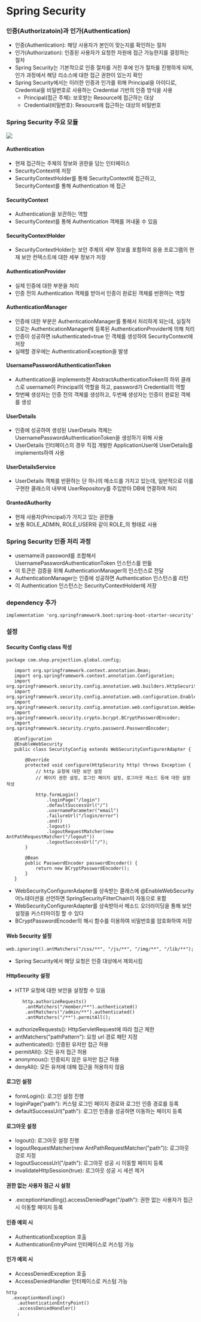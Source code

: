 Spring Security
================
### 인증(Authorizatoin)과 인가(Authentication)
- 인증(Authentication): 해당 사용자가 본인이 맞는지를 확인하는 절차
- 인가(Authorization): 인증된 사용자가 요청한 자원에 접근 가능한지를 결정하는 절차
- Spring Security는 기본적으로 인증 절차를 거친 후에 인가 절차를 진행하게 되며, 인가 과정에서 해당 리소스에 대한 접근 권한이 있는지 확인
- Spring Security에서는 이러한 인증과 인가를 위해 Principal을 아이디로, Credential을 비밀번호로 사용하는 Credential 기반의 인증 방식을 사용
  - Principal(접근 주체): 보호받는 Resource에 접근하는 대상
  - Credential(비밀번호): Resource에 접근하는 대상의 비밀번호

### Spring Security 주요 모듈
![](../spring/img/spring-security.png)
#### Authentication
- 현재 접근하는 주체의 정보와 권한을 담는 인터페이스
- SecurityContext에 저장
- SecurityContextHolder를 통해 SecurityContext에 접근하고, SecurityContext를 통해 Authentication 에 접근

#### SecurityContext
- Authentication을 보관하는 역할
- SecurityContext를 통해 Authentication 객체를 꺼내올 수 있음

#### SecurityContextHolder
- SecurityContextHolder는 보안 주체의 세부 정보를 포함하여 응용 프로그램의 현재 보안 컨텍스트에 대한 세부 정보가 저장

#### AuthenticationProvider
- 실제 인증에 대한 부분을 처리
- 인증 전의 Authentication 객체를 받아서 인증이 완료된 객체를 반환하는 역할

#### AuthenticationManager
- 인증에 대한 부분은 AuthenticationManager를 통해서 처리하게 되는데, 실질적으로는 AuthenticationManager에 등록된 AuthenticationProvider에 의해 처리
- 인증이 성공하면 isAuthenticated=true 인 객체를 생성하여 SecurityContext에 저장
- 실패할 경우에는 AuthenticationException을 발생

#### UsernamePasswordAuthenticationToken
- Authentication을 implements한 AbstractAuthenticationToken의 하위 클래스로 username이 Principal의 역할을 하고, password가 Credential의 역할
- 첫번째 생성자는 인증 전의 객체를 생성하고, 두번째 생성자는 인증이 완료된 객체를 생성

#### UserDetails
- 인증에 성공하여 생성된 UserDetails 객체는 UsernamePasswordAuthenticationToken을 생성하기 위해 사용
- UserDetails 인터페이스의 경우 직접 개발한 ApplicationUser에 UserDetails를 implements하여 사용


#### UserDetailsService
- UserDetails 객체를 반환하는 단 하나의 메소드를 가지고 있는데, 일반적으로 이를 구현한 클래스의 내부에 UserRepository를 주입받아 DB에 연결하여 처리

#### GrantedAuthority
- 현재 사용자(Principal)가 가지고 있는 권한들
- 보통 ROLE_ADMIN, ROLE_USER와 같이 ROLE_의 형태로 사용

### Spring Security 인증 처리 과정
- username과 password를 조합해서 UsernamePasswordAuthenticationToken 인스턴스를 만듦
- 이 토큰은 검증을 위해 AuthenticationManager의 인스턴스로 전달
- AuthenticationManager는 인증에 성공하면 Authentication 인스턴스를 리턴
- 이 Authentication 인스턴스는 SecurityContextHolder에 저장

### dependency 추가
````
implementation 'org.springframework.boot:spring-boot-starter-security'
````
   
### 설정
#### Security Config class 작성
 ````
 package com.shop.projectlion.global.config;
    
    import org.springframework.context.annotation.Bean;
    import org.springframework.context.annotation.Configuration;
    import org.springframework.security.config.annotation.web.builders.HttpSecurity;
    import org.springframework.security.config.annotation.web.configuration.EnableWebSecurity;
    import org.springframework.security.config.annotation.web.configuration.WebSecurityConfigurerAdapter;
    import org.springframework.security.crypto.bcrypt.BCryptPasswordEncoder;
    import org.springframework.security.crypto.password.PasswordEncoder;
    
    @Configuration
    @EnableWebSecurity
    public class SecurityConfig extends WebSecurityConfigurerAdapter {
    
        @Override
        protected void configure(HttpSecurity http) throws Exception {
            // http 요청에 대한 보안 설정
            // 페이지 권한 설정, 로그인 페이지 설정, 로그아웃 메소드 등에 대한 설정 작성
   
            http.formLogin()
                .loginPage("/login")
                .defaultSuccessUrl("/")
                .usernameParameter("email")
                .failureUrl("/login/error")
                .and()
                .logout()
                .logoutRequestMatcher(new AntPathRequestMatcher("/logout"))
                .logoutSuccessUrl("/");
        }
    
        @Bean
        public PasswordEncoder passwordEncoder() {
            return new BCryptPasswordEncoder();
        }
    }
 ````
 - WebSecurityConfigurerAdapter를 상속받는 클래스에 @EnableWebSecurity 어노테이션을 선언하면 SpringSecurityFilterChain이 자동으로 포함
 - WebSecurityConfigurerAdapter를 상속받아서 메소드 오더라이딩을 통해 보안 설정을 커스터마이징 할 수 있다
 - BCryptPasswordEncoder의 해시 함수를 이용하여 비밀번호를 암호화하여 저장



#### Web Security 설정
   ````
   web.ignoring().antMatchers("/css/**", "/js/**", "/img/**", "/lib/**"); 
   ````
- Spring Security에서 해당 요청은 인증 대상에서 제외시킴

#### HttpSecurity 설정
- HTTP 요청에 대한 보안을 설정할 수 있음
````
      http.authorizeRequests()
       .antMatchers("/member/**").authenticated()
       .antMatchers("/admin/**").authenticated()
       .antMatchers("/**").permitAll();
````
- authorizeRequests(): HttpServletRequest에 따라 접근 제한
- antMatchers("pathPattern"): 요청 url 경로 패턴 지정 
- authenticated(): 인증된 유저만 접근 허용
- permitAll(): 모든 유저 접근 허용
- anonymous(): 인증되지 않은 유저만 접근 허용
- denyAll(): 모든 유저에 대해 접근을 허용하지 않음
 
#### 로그인 설정
- formLogin(): 로그인 설정 진행
- loginPage("path"): 커스텀 로그인 페이지 경로와 로그인 인증 경로를 등록
- defaultSuccessUrl("path"): 로그인 인증을 성공하면 이동하는 페이지 등록

#### 로그아웃 설정
- logout(): 로그아웃 설정 진행
- logoutRequestMatcher(new AntPathRequestMatcher("path")): 로그아웃 겅로 지정
- logoutSuccessUrl("/path"): 로그아웃 성공 시 이동할 페이지 등록
- invalidateHttpSession(true): 로그아웃 성공 시 세션 제거
      
#### 권한 없는 사용자 점근 시 설정
- .exceptionHandling().accessDeniedPage("/path"): 권한 없는 사용자가 접근 시 이동할 페이지 등록

#### 인증 예외 시
- AuthenticationException 호출
- AuthenticationEntryPoint 인터페이스로 커스텀 가능

#### 인가 예외 시
- AccessDeniedException 호출
- AccessDeniedHandler 인터페이스로 커스텀 가능

````
http
  .exceptionHandling()
    .authenticationEntryPoint()
    .accessDeniedHandler()
    ;
````
         

